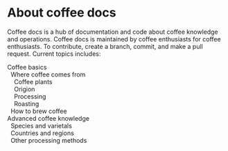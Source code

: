 # About coffee docs 
Coffee docs is a hub of documentation and code about coffee knowledge and operations. Coffee docs is maintained by coffee enthusiasts for coffee enthusiasts. To contribute, create a branch, commit, and make a pull request. Current topics includes: 

Coffee basics<br>
&nbsp; Where coffee comes from       
&nbsp; &nbsp; Coffee plants<br>
&nbsp; &nbsp; Origion<br>
&nbsp; &nbsp; Processing<br>
&nbsp; &nbsp; Roasting<br>
&nbsp; How to brew coffee<br>
Advanced coffee knowledge<br>
&nbsp; Species and varietals<br> 
&nbsp; Countries and regions<br>
&nbsp; Other processing methods<br>
